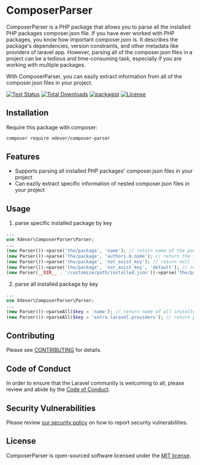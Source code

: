 # ComposerParser

ComposerParser is a PHP package that allows you to parse all the installed PHP packages composer.json file. If you have ever worked with PHP packages, you know how important composer.json is. It describes the package's dependencies, version constraints, and other metadata like providers of laravel app. However, parsing all of the composer.json files in a project can be a tedious and time-consuming task, especially if you are working with multiple packages.

With ComposerParser, you can easily extract information from all of the composer.json files in your project.

<p align="left">
    <a href="https://github.com/xdevor/composer-parser/actions"><img src="https://github.com/xdevor/composer-parser/actions/workflows/tests.yml/badge.svg" alt="Test Status"></a>
    <a href="https://packagist.org/packages/xdevor/composer-parser"><img src="https://poser.pugx.org/xdevor/composer-parser/d/total.svg" alt="Total Downloads"></a>
    <a href="https://packagist.org/packages/xdevor/composer-parser"><img src="https://img.shields.io/packagist/v/xdevor/composer-parser.svg?v=1.5.0" alt="packagist"></a>
    <a href="https://packagist.org/packages/xdevor/composer-parser"><img src="https://poser.pugx.org/xdevor/composer-parser/license.svg" alt="License"></a>
</p>

## Installation
Require this package with composer:
```bash
composer require xdevor/composer-parser
```

## Features
- Supports parsing all installed PHP packages' composer.json files in your project
- Can eazily extract specific information of nested composer.json files in your project

## Usage

1. parse specific installed package by key
```php
...
use Xdevor\ComposerParser\Parser;
...
(new Parser())->parse('the/package', 'name'); // return name of the package
(new Parser())->parse('the/package', 'authors.0.name'); // return the first author name
(new Parser())->parse('the/package', 'not_exist_key'); // return null if key not exist
(new Parser())->parse('the/package', 'not_exist_key', 'default'); // return 'default' if key not exist
(new Parser(__DIR__ . '/customize/path/installed.json'))->parse('the/package', 'name'); // parse customize path
```

2. parse all installed package by key
```php
...
use Xdevor\ComposerParser\Parser;
...
(new Parser())->parseAll($key = 'name'); // return name of all installed PHP packages
(new Parser())->parseAll($key = 'extra.laravel.providers'); // return providers of all installed PHP packages
```

## Contributing

Please see [CONTRIBUTING](CONTRIBUTING.md) for details.

## Code of Conduct

In order to ensure that the Laravel community is welcoming to all, please review and abide by the [Code of Conduct](CODE_OF_CONDUCT.md).

## Security Vulnerabilities

Please review [our security policy](SECURITY.md) on how to report security vulnerabilities.

## License

ComposerParser is open-sourced software licensed under the [MIT license](LICENSE.md).
